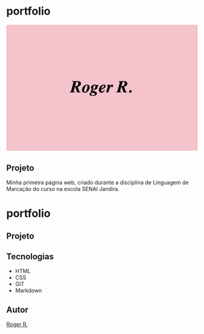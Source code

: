 # portfolio

 ![](./preview.png)

 ## Projeto
 Minha primeira página web, criado durante a disciplina de Linguagem de Marcação do curso na escola SENAI Jandira.

 # portfolio


 ## Projeto

 
 ## Tecnologias
 * HTML
 * CSS
 * GIT
 * Markdown

 ## Autor
 [Roger R.](br.linkedin.com/)